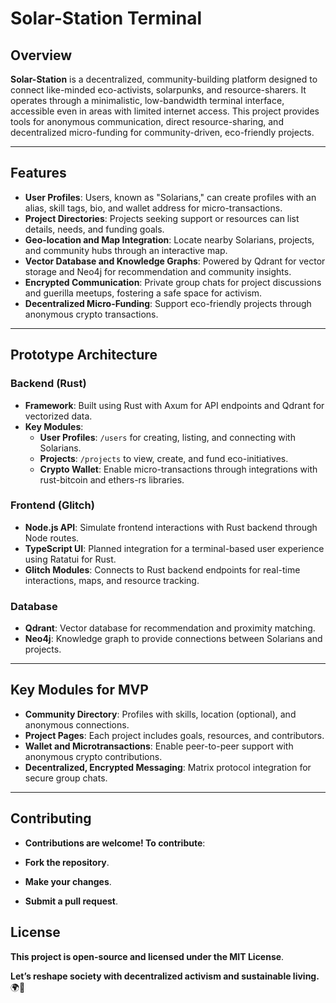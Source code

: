 # Solar-Station Terminal

## Overview

**Solar-Station** is a decentralized, community-building platform designed to connect like-minded eco-activists, solarpunks, and resource-sharers. It operates through a minimalistic, low-bandwidth terminal interface, accessible even in areas with limited internet access. This project provides tools for anonymous communication, direct resource-sharing, and decentralized micro-funding for community-driven, eco-friendly projects.

---

## Features

- **User Profiles**: Users, known as "Solarians," can create profiles with an alias, skill tags, bio, and wallet address for micro-transactions.
- **Project Directories**: Projects seeking support or resources can list details, needs, and funding goals.
- **Geo-location and Map Integration**: Locate nearby Solarians, projects, and community hubs through an interactive map.
- **Vector Database and Knowledge Graphs**: Powered by Qdrant for vector storage and Neo4j for recommendation and community insights.
- **Encrypted Communication**: Private group chats for project discussions and guerilla meetups, fostering a safe space for activism.
- **Decentralized Micro-Funding**: Support eco-friendly projects through anonymous crypto transactions.

---

## Prototype Architecture

### **Backend (Rust)**
- **Framework**: Built using Rust with Axum for API endpoints and Qdrant for vectorized data.
- **Key Modules**:
  - **User Profiles**: `/users` for creating, listing, and connecting with Solarians.
  - **Projects**: `/projects` to view, create, and fund eco-initiatives.
  - **Crypto Wallet**: Enable micro-transactions through integrations with rust-bitcoin and ethers-rs libraries.

### **Frontend (Glitch)**
- **Node.js API**: Simulate frontend interactions with Rust backend through Node routes.
- **TypeScript UI**: Planned integration for a terminal-based user experience using Ratatui for Rust.
- **Glitch Modules**: Connects to Rust backend endpoints for real-time interactions, maps, and resource tracking.

### **Database**
- **Qdrant**: Vector database for recommendation and proximity matching.
- **Neo4j**: Knowledge graph to provide connections between Solarians and projects.

---

## Key Modules for MVP

- **Community Directory**: Profiles with skills, location (optional), and anonymous connections.
- **Project Pages**: Each project includes goals, resources, and contributors.
- **Wallet and Microtransactions**: Enable peer-to-peer support with anonymous crypto contributions.
- **Decentralized, Encrypted Messaging**: Matrix protocol integration for secure group chats.

---

## Contributing
- **Contributions are welcome! To contribute**:

- **Fork the repository**.
- **Make your changes**.
- **Submit a pull request**.

## License
**This project is open-source and licensed under the MIT License**.

**Let’s reshape society with decentralized activism and sustainable living.** 🌍🌱
